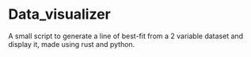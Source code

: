 # Data_visualizer
A small script to generate a line of best-fit from a 2 variable dataset and display it, made using rust and python.
